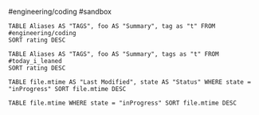 




#engineering/coding #sandbox 



```dataview
TABLE Aliases AS "TAGS", foo AS "Summary", tag as "t" FROM #engineering/coding 
SORT rating DESC
```

```dataview
TABLE Aliases AS "TAGS", foo AS "Summary", tags as "t" FROM #today_i_leaned  
SORT rating DESC
```

```dataview
TABLE file.mtime AS "Last Modified", state AS "Status" WHERE state = "inProgress" SORT file.mtime DESC
```

```dataview
TABLE file.mtime WHERE state = "inProgress" SORT file.mtime DESC
```


